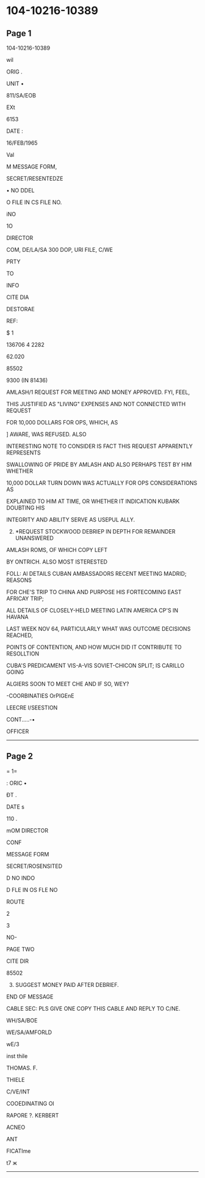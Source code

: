 # 104-10216-10389

## Page 1

104-10216-10389

wil

ORIG .

UNIT •

811/SA/EOB

EXt

6153

DATE :

16/FEB/1965

Val

M MESSAGE FORM,

SECRET/RESENTEDZE

• NO DDEL

O FILE IN CS FILE NO.

iNO

1O

DIRECTOR

COM, DE/LA/SA 300 DOP, URI FILE, C/WE

PRTY

TO

INFO

CITE DIA

DESTORAE

REF:

$ 1

136706 4 2282

62.020

85502

9300 (IN 81436)

AMLASH/1 REQUEST FOR MEETING AND MONEY APPROVED. FYI, FEEL,

THIS JUSTIFIED AS "LIVING" EXPENSES AND NOT CONNECTED WITH REQUEST

FOR 10,000 DOLLARS FOR OPS, WHICH, AS

] AWARE, WAS REFUSED. ALSO

INTERESTING NOTE TO CONSIDER IS FACT THIS REQUEST APPARENTLY REPRESENTS

SWALLOWING OF PRIDE BY AMLASH AND ALSO PERHAPS TEST BY HIM WHETHER

10,000 DOLLAR TURN DOWN WAS ACTUALLY FOR OPS CONSIDERATIONS AS

EXPLAINED TO HIM AT TIME, OR WHETHER IT INDICATION KUBARK DOUBTING HIS

INTEGRITY AND ABILITY SERVE AS USEPUL ALLY.

2. *REQUEST STOCKWOOD DEBRIEP IN DEPTH FOR REMAINDER UNANSWERED

AMLASH ROMS, OF WHICH COPY LEFT

BY ONTRICH. ALSO MOST ISTERESTED

FOLL: Al DETAILS CUBAN AMBASSADORS RECENT MEETING MADRID; REASONS

FOR CHE'S TRIP TO CHINA AND PURPOSE HIS FORTECOMING EAST AFRICAY TRIP;

ALL DETAILS OF CLOSELY-HELD MEETING LATIN AMERICA CP'S IN HAVANA

LAST WEEK NOV 64, PARTICULARLY WHAT WAS OUTCOME DECISIONS REACHED,

POINTS OF CONTENTION, AND HOW MUCH DID IT CONTRIBUTE TO RESOLLTION

CUBA'S PREDICAMENT VIS-A-VIS SOVIET-CHICON SPLIT; IS CARILLO GOING

ALGIERS SOON TO MEET CHE AND IF SO, WEY?

-COORBINATIES OrPIGEnE

LEECRE I/SEESTION

CONT.....-•

OFFICER

---

## Page 2

= 1=

: ORIC •

ĐT .

DATE s

110 .

mOM DIRECTOR

CONF

MESSAGE FORM

SECRET/ROSENSITED

D NO INDO

D FLE IN OS FLE NO

ROUTE

2

3

NO-

PAGE TWO

CITE DIR

85502

3. SUGGEST MONEY PAID AFTER DEBRIEF.

END OF MESSAGE

CABLE SEC: PLS GIVE ONE COPY THIS CABLE AND REPLY TO C/NE.

WH/SA/BOE

WE/SA/AMFORLD

wE/3

inst thile

THOMAS. F.

THIELE

C/VE/INT

COOEDINATING OI

RAPORE ?. KERBERT

ACNEO

ANT

FICATIme

t7 ж

---


